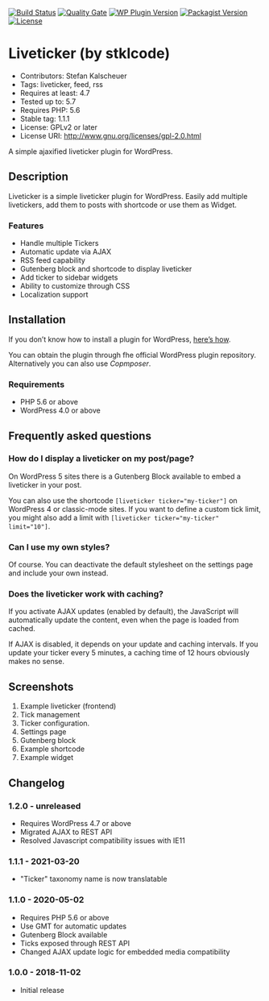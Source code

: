 [![Build Status](https://travis-ci.com/stklcode/wp-liveticker.svg?branch=master)](https://travis-ci.com/stklcode/wp-liveticker)
[![Quality Gate](https://sonarcloud.io/api/project_badges/measure?project=de.stklcode.web.wordpress.plugins%3Awp-liveticker&metric=alert_status)](https://sonarcloud.io/dashboard?id=de.stklcode.web.wordpress.plugins%3Awp-liveticker)
[![WP Plugin Version](https://img.shields.io/wordpress/plugin/v/stklcode-liveticker.svg)](https://wordpress.org/plugins/stklcode-liveticker/)
[![Packagist Version](https://img.shields.io/packagist/v/stklcode/stklcode-liveticker.svg)](https://packagist.org/packages/stklcode/stklcode-liveticker)
[![License](https://img.shields.io/badge/license-GPL%20v2-blue.svg)](https://github.com/stklcode/wp-liveticker/blob/master/LICENSE.md)

# Liveticker (by stklcode)

* Contributors:      Stefan Kalscheuer
* Tags:              liveticker, feed, rss
* Requires at least: 4.7
* Tested up to:      5.7
* Requires PHP:      5.6
* Stable tag:        1.1.1
* License:           GPLv2 or later
* License URI:       http://www.gnu.org/licenses/gpl-2.0.html

A simple ajaxified liveticker plugin for WordPress.

## Description

Liveticker is a simple liveticker plugin for WordPress.
Easily add multiple livetickers, add them to posts with shortcode or use them as Widget.

### Features

* Handle multiple Tickers
* Automatic update via AJAX
* RSS feed capability
* Gutenberg block and shortcode to display liveticker
* Add ticker to sidebar widgets
* Ability to customize through CSS
* Localization support


## Installation

If you don’t know how to install a plugin for WordPress, [here’s how](https://wordpress.org/support/article/managing-plugins/).

You can obtain the plugin through fhe official WordPress plugin repository.
Alternatively you can also use _Copmposer_.

### Requirements ###

* PHP 5.6 or above
* WordPress 4.0 or above

## Frequently asked questions

### How do I display a liveticker on my post/page?

On WordPress 5 sites there is a Gutenberg Block available to embed a liveticker in your post.

You can also use the shortcode  `[liveticker ticker="my-ticker"]` on WordPress 4 or classic-mode sites. 
If you want to define a custom tick limit, you might also add a limit with `[liveticker ticker="my-ticker" limit="10"]`.

### Can I use my own styles?

Of course.
You can deactivate the default stylesheet on the settings page and include your own instead.

### Does the liveticker work with caching?

If you activate AJAX updates (enabled by default), the JavaScript will automatically update the content, even when the 
page is loaded from cached.

If AJAX is disabled, it depends on your update and caching intervals. If you update your ticker every 5 minutes, a 
caching time of 12 hours obviously makes no sense.


## Screenshots

1. Example liveticker (frontend)
2. Tick management
3. Ticker configuration.
4. Settings page
5. Gutenberg block
6. Example shortcode
7. Example widget

## Changelog

### 1.2.0 - unreleased

* Requires WordPress 4.7 or above
* Migrated AJAX to REST API
* Resolved Javascript compatibility issues with IE11

### 1.1.1 - 2021-03-20

* "Ticker"  taxonomy name is now translatable

### 1.1.0 - 2020-05-02

* Requires PHP 5.6 or above
* Use GMT for automatic updates 
* Gutenberg Block available
* Ticks exposed through REST API
* Changed AJAX update logic for embedded media compatibility

### 1.0.0 - 2018-11-02

* Initial release
